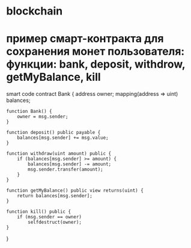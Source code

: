 # blockchain
# пример смарт-контракта для сохранения монет пользователя: функции: bank, deposit, withdrow, getMyBalance, kill
smart code
contract Bank {
    address owner;
    mapping(address => uint) balances;
    
    function Bank() {
        owner = msg.sender;
    }

    function deposit() public payable {
        balances[msg.sender] += msg.value;
    }

    function withdraw(uint amount) public {
        if (balances[msg.sender] >= amount) {
            balances[msg.sender] -= amount;
            msg.sender.transfer(amount);
        }
    }

    function getMyBalance() public view returns(uint) {
        return balances[msg.sender];
    }

    function kill() public {
        if (msg.sender == owner)
            selfdestruct(owner);
    }
}
